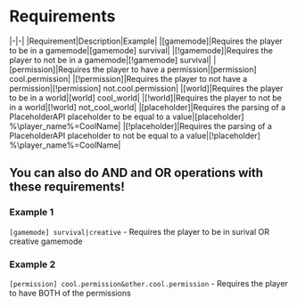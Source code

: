 # Requirements

|-|-|
|Requirement|Description|Example|
|[gamemode]|Requires the player to be in a gamemode|[gamemode] survival|
|[!gamemode]|Requires the player to not be in a gamemode|[!gamemode] survival|
|[permission]|Requires the player to have a permission|[permission] cool.permission|
|[!permission]|Requires the player to not have a permission|[!permission] not.cool.permission|
|[world]|Requires the player to be in a world|[world] cool_world|
|[!world]|Requires the player to not be in a world|[!world] not_cool_world|
|[placeholder]|Requires the parsing of a PlaceholderAPI placeholder to be equal to a value|[placeholder] %\player_name%=CoolName|
|[!placeholder]|Requires the parsing of a PlaceholderAPI placeholder to not be equal to a value|[!placeholder] %\player_name%=CoolName|


## You can also do AND and OR operations with these requirements!

### Example 1
`[gamemode] survival|creative` - Requires the player to be in surival OR creative gamemode

### Example 2
`[permission] cool.permission&other.cool.permission` - Requires the player to have BOTH of the permissions